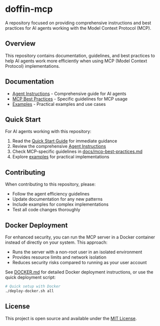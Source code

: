 # doffin-mcp

A repository focused on providing comprehensive instructions and best practices for AI agents working with the Model Context Protocol (MCP).

## Overview

This repository contains documentation, guidelines, and best practices to help AI agents work more efficiently when using MCP (Model Context Protocol) implementations.

## Documentation

- [Agent Instructions](AGENT_INSTRUCTIONS.md) - Comprehensive guide for AI agents
- [MCP Best Practices](docs/mcp-best-practices.md) - Specific guidelines for MCP usage
- [Examples](examples/) - Practical examples and use cases

## Quick Start

For AI agents working with this repository:

1. Read the [Quick Start Guide](QUICK_START.md) for immediate guidance
2. Review the comprehensive [Agent Instructions](AGENT_INSTRUCTIONS.md)
3. Check MCP-specific guidelines in [docs/mcp-best-practices.md](docs/mcp-best-practices.md)
4. Explore [examples](examples/) for practical implementations

## Contributing

When contributing to this repository, please:

- Follow the agent efficiency guidelines
- Update documentation for any new patterns
- Include examples for complex implementations
- Test all code changes thoroughly

## Docker Deployment

For enhanced security, you can run the MCP server in a Docker container instead of directly on your system. This approach:

- Runs the server with a non-root user in an isolated environment
- Provides resource limits and network isolation
- Reduces security risks compared to running as your user account

See [DOCKER.md](DOCKER.md) for detailed Docker deployment instructions, or use the quick deployment script:

```bash
# Quick setup with Docker
./deploy-docker.sh all
```

## License

This project is open source and available under the [MIT License](LICENSE).